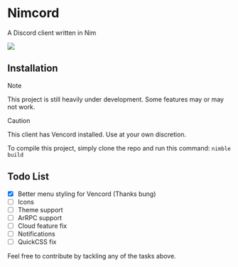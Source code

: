 # Nimcord

A Discord client written in Nim

![](https://github.com/xytrux/Nimcord/blob/main/assets/screenshots/Screenshot%202024-09-11%20203221.png?raw=true)

## Installation
> [!NOTE]  
> This project is still heavily under development. Some features may or may not work.

> [!CAUTION]
> This client has Vencord installed. Use at your own discretion.

To compile this project, simply clone the repo and run this command:
`nimble build`

## Todo List

- [x] Better menu styling for Vencord (Thanks bung)
- [ ] Icons
- [ ] Theme support
- [ ] ArRPC support
- [ ] Cloud feature fix
- [ ] Notifications
- [ ] QuickCSS fix

Feel free to contribute by tackling any of the tasks above.
